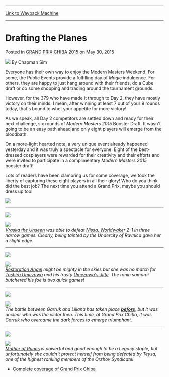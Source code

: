 
---
[Link to Wayback Machine](https://web.archive.org/web/20150611053628/http://magic.wizards.com/en/events/coverage/gpchi15/drafting-planes-2015-05-30)

[_metadata_:author]:- "Chapman Sim"
[_metadata_:description]:- "Everyone has their own way to enjoy the Modern Masters Weekend. For some, the Public Events provide a fulfilling day of Magic indulgence. For others, they are happy to just hang around with their friends, do a Cube draft or do some shopping and trading around the tournament grounds. However, for the 379 who have made it through to Day 2, they have mostly victory on their minds. I mean, after winning at least 7 out of your 9 rounds today, that's bound to whet your appetite for more victory!"
[_metadata_:generator]:- "Drupal 7 (http://drupal.org)"
[_metadata_:node]:- "393766"
[_metadata_:publish_date]:- "2015-05-30"
[_metadata_:source]:- "div-main-content"
[_metadata_:title]:- "Drafting the Planes"
[_metadata_:wayback_capture_timestamp]:- "2015-06-11 05:36:28"
[_metadata_:wayback_raw_url]:- "https://web.archive.org/web/20150611053628id_/http://magic.wizards.com/en/events/coverage/gpchi15/drafting-planes-2015-05-30"
[_metadata_:wayback_url]:- "http://magic.wizards.com/en/events/coverage/gpchi15/drafting-planes-2015-05-30"
---


Drafting the Planes
===================



 Posted in [GRAND PRIX CHIBA 2015](/en/events/coverage/gpchi15)
 on May 30, 2015 






![](https://media.magic.wizards.com/styles/auth_small/public/images/person/chapman_icon_0.jpg)
By Chapman Sim











Everyone has their own way to enjoy the Modern Masters Weekend. For some, the Public Events provide a fulfilling day of *Magic* indulgence. For others, they are happy to just hang around with their friends, do a Cube draft or do some shopping and trading around the tournament grounds.


However, for the 379 who have made it through to Day 2, they have mostly victory on their minds. I mean, after winning at least 7 out of your 9 rounds today, that's bound to whet your appetite for more victory!


As we speak, all Day 2 competitors are settled down and ready for their next challenge, six rounds of *Modern Masters 2015* Booster Draft. It wasn't going to be an easy path ahead and only eight players will emerge from the bloodbath.


On a more-light hearted note, a very unique event already happened yesterday and it was truly a spectacle for everyone. Eight of the best-dressed cosplayers were rewarded for their creativity and their efforts and were invited to participate in a complimentary *Modern Masters 2015* booster draft!


Lots of readers have been clamoring us for some coverage, we took the liberty of capturing these eight players in all their glory! Who do you think did the best job? The next time you attend a Grand Prix, maybe you should dress up too!



![](https://media.wizards.com/2015/events/gpchi15/GPChiba15_CosplayDraftGroup.jpg)




---


![](https://media.wizards.com/2015/events/gpchi15/GPChiba15_CosplayDraftVraska.png)



![](https://media.wizards.com/2015/events/gpchi15/GPChiba15_CosplayDraftNissaWorldwaker.png)  
*[Vraska the Unseen](http://gatherer.wizards.com/Pages/Card/Details.aspx?name=Vraska+the+Unseen) was able to defeat [Nissa, Worldwaker](http://gatherer.wizards.com/Pages/Card/Details.aspx?name=Nissa%2C+Worldwaker) 2-1 in three narrow games. Clearly, being tainted by the Undercity of Ravnica gave her a slight edge.*





---


![](https://media.wizards.com/2015/events/gpchi15/GPChiba15_CosplayDraftToshiroUmezawa.png)



![](https://media.wizards.com/2015/events/gpchi15/GPChiba15_CosplayDraftRestorationAngel.png)  
*[Restoration Angel](http://gatherer.wizards.com/Pages/Card/Details.aspx?name=Restoration+Angel) might be mighty in the skies but she was no match for [Toshiro Umezawa](http://gatherer.wizards.com/Pages/Card/Details.aspx?name=Toshiro+Umezawa) and his trusty [Umezawa's Jitte](http://gatherer.wizards.com/Pages/Card/Details.aspx?name=Umezawa%27s+Jitte). The ronin samurai butchered his foe is two quick games!*





---


![](https://media.wizards.com/2015/events/gpchi15/GPChiba15_CosplayDraftGarrukApexPredator.png)



![](https://media.wizards.com/2015/events/gpchi15/GPChiba15_CosplayDraftLilianaVess.png)  
*The battle between Garruk and Liliana has taken place [**before**](http://archive.wizards.com/magic/tcg/productarticle.aspx?x=mtg/tcg/garrukvsliliana/productinfo), but it was unclear who was the victor then. This time, at Grand Prix Chiba, it was Garruk who overcame the dark forces to emerge triumphant.* 





---


![](https://media.wizards.com/2015/events/gpchi15/GPChiba15_CosplayDraftTeysa.png)



![](https://media.wizards.com/2015/events/gpchi15/GPChiba15_CosplayDraftMotherOfRunes.png)  
*[Mother of Runes](http://gatherer.wizards.com/Pages/Card/Details.aspx?name=Mother+of+Runes) is powerful and good enough to be a Legacy staple, but unfortunately she couldn't protect herself from being defeated by Teysa, one of the highest ranking members of the Orzhov Syndicate!*



* [Complete coverage of Grand Prix Chiba](/node/390451)






